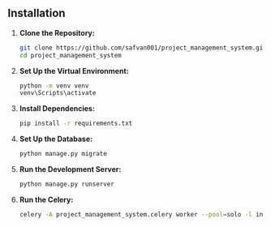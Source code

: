 ## Installation

1. **Clone the Repository:**
   ```bash
   git clone https://github.com/safvan001/project_management_system.git
   cd project_management_system
2. **Set Up the Virtual Environment:**
   ```bash
   python -m venv venv
   venv\Scripts\activate
3. **Install Dependencies:**
   ```bash
   pip install -r requirements.txt
4. **Set Up the Database:**
   ```bash
   python manage.py migrate
5. **Run the Development Server:**
   ```bash
   python manage.py runserver

6. **Run the Celery:**
   ```bash
   celery -A project_management_system.celery worker --pool=solo -l info
   
